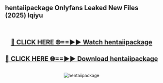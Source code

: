 <h2>hentaiipackage Onlyfans Leaked New Files (2025) lqiyu</h2>
<br>
<div align="center">
<h2><a href="https://mediafiles.top/hentaiipackage&ref=git" rel="nofollow">🔴 CLICK HERE 🌐==►► Watch hentaiipackage</a></h2>
<h2><a href="https://mediafiles.top/hentaiipackage&ref=git" rel="nofollow">🔴 CLICK HERE 🌐==►► Download hentaiipackage</a></h2>
<br>
<a href="https://mediafiles.top/hentaiipackage&ref=git" rel="nofollow" data-target="animated-image.originalLink"><img src="https://i.ibb.co.com/xMMVF88/686577567.gif" alt="hentaiipackage" style="max-width: 100%; display: inline-block;" data-target="animated-image.originalImage"></a>
</div>
<br>
<br>